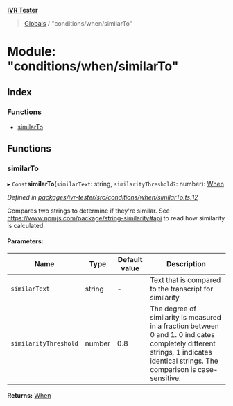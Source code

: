 **[IVR Tester](../README.md)**

> [Globals](../README.md) / "conditions/when/similarTo"

# Module: "conditions/when/similarTo"

## Index

### Functions

* [similarTo](_conditions_when_similarto_.md#similarto)

## Functions

### similarTo

▸ `Const`**similarTo**(`similarText`: string, `similarityThreshold?`: number): [When](_conditions_when_when_.md#when)

*Defined in [packages/ivr-tester/src/conditions/when/similarTo.ts:12](https://github.com/SketchingDev/ivr-tester/blob/1691bd9/packages/ivr-tester/src/conditions/when/similarTo.ts#L12)*

Compares two strings to determine if they're similar.
See https://www.npmjs.com/package/string-similarity#api to read how similarity is calculated.

#### Parameters:

Name | Type | Default value | Description |
------ | ------ | ------ | ------ |
`similarText` | string | - | Text that is compared to the transcript for similarity |
`similarityThreshold` | number | 0.8 | The degree of similarity is measured in a fraction between 0 and 1. 0 indicates completely different strings, 1 indicates identical strings. The comparison is case-sensitive.  |

**Returns:** [When](_conditions_when_when_.md#when)
